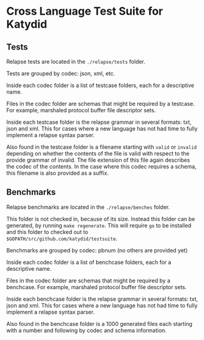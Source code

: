 # Cross Language Test Suite for Katydid

## Tests

Relapse tests are located in the `./relapse/tests` folder.

Tests are grouped by codec: json, xml, etc.

Inside each codec folder is a list of testcase folders, each for a descriptive name.

Files in the codec folder are schemas that might be required by a testcase.
For example, marshaled protocol buffer file descriptor sets.

Inside each testcase folder is the relapse grammar in several formats: txt, json and xml.
This for cases where a new language has not had time to fully implement a relapse syntax parser.

Also found in the testcase folder is a filename starting with `valid` or `invalid` depending on whether the contents of the file is valid with respect to the provide grammar of invalid.
The file extension of this file again describes the codec of the contents.
In the case where this codec requires a schema, this filename is also provided as a suffix.

## Benchmarks

Relapse benchmarks are located in the `./relapse/benches` folder.

This folder is not checked in, because of its size.
Instead this folder can be generated, by running `make regenerate`.
This will require `go` to be installed and this folder to checked out to 
`$GOPATH/src/github.com/katydid/testsuite`.

Benchmarks are grouped by codec: pbnum (no others are provided yet)

Inside each codec folder is a list of benchcase folders, each for a descriptive name.

Files in the codec folder are schemas that might be required by a benchcase.
For example, marshaled protocol buffer file descriptor sets.

Inside each benchcase folder is the relapse grammar in several formats: txt, json and xml.
This for cases where a new language has not had time to fully implement a relapse syntax parser.

Also found in the benchcase folder is a 1000 generated files each starting with a number and following by codec and schema information.
